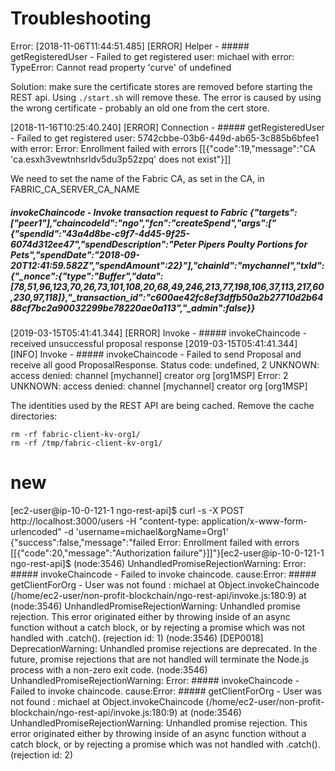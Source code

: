 # Troubleshooting

Error: [2018-11-06T11:44:51.485] [ERROR] Helper - ##### getRegisteredUser - Failed to get registered user: michael with error: TypeError: Cannot read property 'curve' of undefined

Solution: make sure the certificate stores are removed before starting the REST api. Using `./start.sh` will remove these. The
error is caused by using the wrong certificate - probably an old one from the cert store.


[2018-11-16T10:25:40.240] [ERROR] Connection - ##### getRegisteredUser - Failed to get registered user: 5742cbbe-03b6-449d-ab65-3c885b6bfee1 with error: Error: Enrollment failed with errors [[{"code":19,"message":"CA 'ca.esxh3vewtnhsrldv5du3p52zpq' does not exist"}]]

We need to set the name of the Fabric CA, as set in the CA, in FABRIC_CA_SERVER_CA_NAME

##### invokeChaincode - Invoke transaction request to Fabric {"targets":["peer1"],"chaincodeId":"ngo","fcn":"createSpend","args":["{\"spendId\":\"43a4d8be-c9f7-4d45-9f25-6074d312ee47\",\"spendDescription\":\"Peter Pipers Poulty Portions for Pets\",\"spendDate\":\"2018-09-20T12:41:59.582Z\",\"spendAmount\":22}"],"chainId":"mychannel","txId":{"_nonce":{"type":"Buffer","data":[78,51,96,123,70,26,73,101,108,20,68,49,246,213,77,198,106,37,113,217,60,230,97,118]},"_transaction_id":"c600ae42fc8ef3dffb50a2b27710d2b6488cf7bc2a90032299be78220ae0a113","_admin":false}}
[2019-03-15T05:41:41.344] [ERROR] Invoke - ##### invokeChaincode - received unsuccessful proposal response
[2019-03-15T05:41:41.344] [INFO] Invoke - ##### invokeChaincode - Failed to send Proposal and receive all good ProposalResponse. Status code: undefined, 2 UNKNOWN: access denied: channel [mychannel] creator org [org1MSP]
Error: 2 UNKNOWN: access denied: channel [mychannel] creator org [org1MSP]


The identities used by the REST API are being cached. Remove the cache directories:

```
rm -rf fabric-client-kv-org1/
rm -rf /tmp/fabric-client-kv-org1/
```


# new
[ec2-user@ip-10-0-121-1 ngo-rest-api]$ curl -s -X POST http://localhost:3000/users -H "content-type: application/x-www-form-urlencoded" -d 'username=michael&orgName=Org1'
{"success":false,"message":"failed Error: Enrollment failed with errors [[{\"code\":20,\"message\":\"Authorization failure\"}]]"}[ec2-user@ip-10-0-121-1 ngo-rest-api]$ (node:3546) UnhandledPromiseRejectionWarning: Error: ##### invokeChaincode - Failed to invoke chaincode. cause:Error: ##### getClientForOrg - User was not found : michael
    at Object.invokeChaincode (/home/ec2-user/non-profit-blockchain/ngo-rest-api/invoke.js:180:9)
    at <anonymous>
(node:3546) UnhandledPromiseRejectionWarning: Unhandled promise rejection. This error originated either by throwing inside of an async function without a catch block, or by rejecting a promise which was not handled with .catch(). (rejection id: 1)
(node:3546) [DEP0018] DeprecationWarning: Unhandled promise rejections are deprecated. In the future, promise rejections that are not handled will terminate the Node.js process with a non-zero exit code.
(node:3546) UnhandledPromiseRejectionWarning: Error: ##### invokeChaincode - Failed to invoke chaincode. cause:Error: ##### getClientForOrg - User was not found : michael
    at Object.invokeChaincode (/home/ec2-user/non-profit-blockchain/ngo-rest-api/invoke.js:180:9)
    at <anonymous>
(node:3546) UnhandledPromiseRejectionWarning: Unhandled promise rejection. This error originated either by throwing inside of an async function without a catch block, or by rejecting a promise which was not handled with .catch(). (rejection id: 2)
